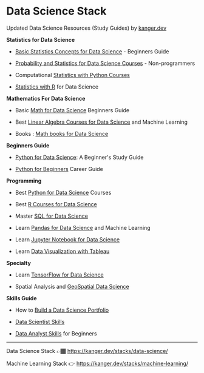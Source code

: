 # Data Science Stack

Updated Data Science Resources (Study Guides) by [kanger.dev](https://kanger.dev)


**Statistics for Data Science**


* [Basic Statistics Concepts for Data Science](https://kanger.dev/basic-statistics-for-data-science-concepts-guide/) - Beginners Guide

* [Probability and Statistics for Data Science Courses](https://kanger.dev/learn-statistics-for-data-science-courses/) - Non-programmers

* Computational [Statistics with Python Courses](https://kanger.dev/computational-statistics-python-courses/)

* [Statistics with R](https://kanger.dev/data-science-statistics-r-programming/) for Data Science

**Mathematics For Data Science**

* Basic [Math for Data Science](https://kanger.dev/basic-math-for-data-science-mathematics-courses/) Beginners Guide

* Best [Linear Algebra Courses for Data Science](https://kanger.dev/data-science-linear-algebra-courses-machine-learning-beginners/) and Machine Learning

* Books : [Math books for Data Science](https://news.kanger.dev/book-series/mathematics)


**Beginners Guide**

* [Python for Data Science](https://kanger.dev/learn-python-for-data-science-beginners-guide/): A Beginner's Study Guide

* [Python for Beginners](https://kanger.dev/programming-python-for-beginners-career-guide/) Career Guide

**Programming**

* Best [Python for Data Science](https://kanger.dev/learn-python-data-science-courses/) Courses

* Best [R Courses for Data Science](https://kanger.dev/r-for-data-science-courses/)

* Master [SQL for Data Science](https://kanger.dev/learn-best-sql-courses-data-science/)

* Learn [Pandas for Data Science](https://kanger.dev/data-science-pandas-machine-learning/) and Machine Learning

* Learn [Jupyter Notebook for Data Science](https://kanger.dev/data-science-jupyter-notebook-machine-learning/)

* Learn [Data Visualization with Tableau](https://kanger.dev/learn-data-visualization-courses-tableau/)


**Specialty**

* Learn [TensorFlow for Data Science](https://kanger.dev/tensorflow-courses/)

* Spatial Analysis and [GeoSpatial Data Science](https://kanger.dev/learn-geo-spatial-analysis-gis-python-r-courses/)

**Skills Guide**

* How to [Build a Data Science Portfolio](https://kanger.dev/how-build-data-science-portfolio/)

* [Data Scientist Skills](https://kanger.dev/data-scientist-skills/)

* [Data Analyst Skills](https://kanger.dev/data-analyst-skills/) for Beginners

--- 

Data Science Stack 👉🏾 https://kanger.dev/stacks/data-science/

Machine Learning Stack 👉 https://kanger.dev/stacks/machine-learning/


